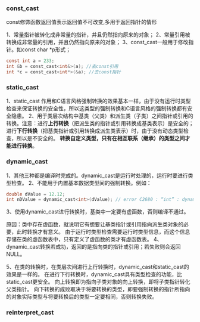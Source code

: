### const_cast  

const修饰函数返回值表示返回值不可改变,多用于返回指针的情形  

1、常量指针被转化成非常量的指针，并且仍然指向原来的对象； 
2、常量引用被转换成非常量的引用，并且仍然指向原来的对象； 
3、const_cast一般用于修改指针。如const char *p形式；  

```c
const int a = 233;
int &b = const_cast<int&>(a); //去const引用
int *c = const_cast<int*>(&a); //去const指针
```

### static_cast 

1、static_cast 作用和C语言风格强制转换的效果基本一样，由于没有运行时类型检查来保证转换的安全性，所以这类型的强制转换和C语言风格的强制转换都有安全隐患。 
2、用于类层次结构中基类（父类）和派生类（子类）之间指针或引用的转换。注意：进行**上行转换**（把派生类的指针或引用转换成基类表示）是安全的；进行**下行转换**（把基类指针或引用转换成派生类表示）时，由于没有动态类型检查，所以是不安全的。
**转换自定义类型，只有在相互联系（继承）的类型之间才能进行转换**。  

### dynamic_cast  

1、其他三种都是编译时完成的。dynamic_cast是运行时处理的，运行时要进行类型检查。 
2、不能用于内置基本数据类型间的强制转换。例如：  

```c
double dValue = 12.12;
int nDValue = dynamic_cast<int>(dValue); // error C2680 : “int” : dynamic_cast 的目标类型无效。目标类型必须是指向已定义类的指针或引用
```
3、使用dynamic_cast进行转换时，基类中一定要有虚函数，否则编译不通过。

原因：类中存在虚函数，就说明它有想要让基类指针或引用指向派生类对象的必要，此时转换才有意义。
由于运行时类型检查需要运行时类型信息，而这个信息存储在类的虚函数表中，只有定义了虚函数的类才有虚函数表。 
4、dynamic_cast转换若成功，返回的是指向类的指针或引用；若失败则会返回NULL。

5、在类的转换时，在类层次间进行上行转换时，dynamic_cast和static_cast的效果是一样的。
在进行下行转换时，dynamic_cast具有类型检查的功能，比static_cast更安全。 
向上转换即为指向子类对象的向上转换，即将子类指针转化父类指针。
向下转换的成败取决于将要转换的类型，即要强制转换的指针所指向的对象实际类型与将要转换后的类型一定要相同，否则转换失败。  

### reinterpret_cast
